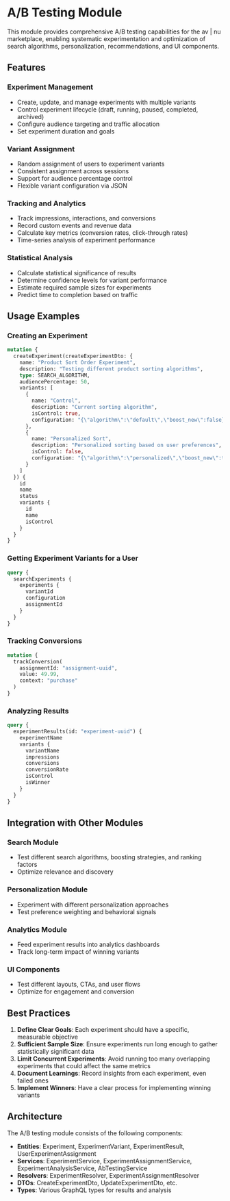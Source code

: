 # A/B Testing Module

This module provides comprehensive A/B testing capabilities for the av | nu marketplace, enabling systematic experimentation and optimization of search algorithms, personalization, recommendations, and UI components.

## Features

### Experiment Management
- Create, update, and manage experiments with multiple variants
- Control experiment lifecycle (draft, running, paused, completed, archived)
- Configure audience targeting and traffic allocation
- Set experiment duration and goals

### Variant Assignment
- Random assignment of users to experiment variants
- Consistent assignment across sessions
- Support for audience percentage control
- Flexible variant configuration via JSON

### Tracking and Analytics
- Track impressions, interactions, and conversions
- Record custom events and revenue data
- Calculate key metrics (conversion rates, click-through rates)
- Time-series analysis of experiment performance

### Statistical Analysis
- Calculate statistical significance of results
- Determine confidence levels for variant performance
- Estimate required sample sizes for experiments
- Predict time to completion based on traffic

## Usage Examples

### Creating an Experiment

```graphql
mutation {
  createExperiment(createExperimentDto: {
    name: "Product Sort Order Experiment",
    description: "Testing different product sorting algorithms",
    type: SEARCH_ALGORITHM,
    audiencePercentage: 50,
    variants: [
      {
        name: "Control",
        description: "Current sorting algorithm",
        isControl: true,
        configuration: "{\"algorithm\":\"default\",\"boost_new\":false}"
      },
      {
        name: "Personalized Sort",
        description: "Personalized sorting based on user preferences",
        isControl: false,
        configuration: "{\"algorithm\":\"personalized\",\"boost_new\":true}"
      }
    ]
  }) {
    id
    name
    status
    variants {
      id
      name
      isControl
    }
  }
}
```

### Getting Experiment Variants for a User

```graphql
query {
  searchExperiments {
    experiments {
      variantId
      configuration
      assignmentId
    }
  }
}
```

### Tracking Conversions

```graphql
mutation {
  trackConversion(
    assignmentId: "assignment-uuid",
    value: 49.99,
    context: "purchase"
  )
}
```

### Analyzing Results

```graphql
query {
  experimentResults(id: "experiment-uuid") {
    experimentName
    variants {
      variantName
      impressions
      conversions
      conversionRate
      isControl
      isWinner
    }
  }
}
```

## Integration with Other Modules

### Search Module
- Test different search algorithms, boosting strategies, and ranking factors
- Optimize relevance and discovery

### Personalization Module
- Experiment with different personalization approaches
- Test preference weighting and behavioral signals

### Analytics Module
- Feed experiment results into analytics dashboards
- Track long-term impact of winning variants

### UI Components
- Test different layouts, CTAs, and user flows
- Optimize for engagement and conversion

## Best Practices

1. **Define Clear Goals**: Each experiment should have a specific, measurable objective
2. **Sufficient Sample Size**: Ensure experiments run long enough to gather statistically significant data
3. **Limit Concurrent Experiments**: Avoid running too many overlapping experiments that could affect the same metrics
4. **Document Learnings**: Record insights from each experiment, even failed ones
5. **Implement Winners**: Have a clear process for implementing winning variants

## Architecture

The A/B testing module consists of the following components:

- **Entities**: Experiment, ExperimentVariant, ExperimentResult, UserExperimentAssignment
- **Services**: ExperimentService, ExperimentAssignmentService, ExperimentAnalysisService, AbTestingService
- **Resolvers**: ExperimentResolver, ExperimentAssignmentResolver
- **DTOs**: CreateExperimentDto, UpdateExperimentDto, etc.
- **Types**: Various GraphQL types for results and analysis
